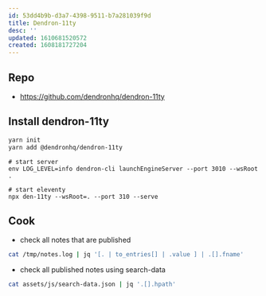 ```yaml
---
id: 53dd4b9b-d3a7-4398-9511-b7a281039f9d
title: Dendron-11ty
desc: ''
updated: 1610681520572
created: 1608181727204
---
```


## Repo
- https://github.com/dendronhq/dendron-11ty

## Install dendron-11ty

```bash
yarn init
yarn add @dendronhq/dendron-11ty
```

```
# start server
env LOG_LEVEL=info dendron-cli launchEngineServer --port 3010 --wsRoot .

# start eleventy
npx den-11ty --wsRoot=. --port 310 --serve
```

## Cook

- check all notes that are published
```bash
cat /tmp/notes.log | jq '[. | to_entries[] | .value ] | .[].fname'
```

- check all published notes using search-data 
```bash
cat assets/js/search-data.json | jq '.[].hpath'
```